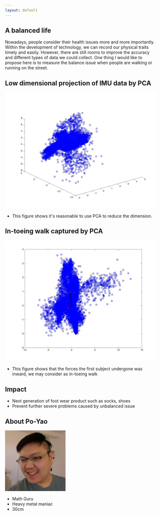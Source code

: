 ```yaml
---
layout: default
---
```

## A balanced life
Nowadays, people consider their health issues more and
more importantly. Within the development of technology, we can record our physical traits timely and easily. However, there are still rooms to improve
the accuracy and different types of data we could collect. One thing I would like to propose here is to measure the balance issue when people are walking
or running on the street.

## Low dimensional projection of IMU data by PCA
<img src="images/figure1.jpg" alt="Drawing" style="width: 500px;"/>

* This figure shows it's reasonable to use PCA to reduce
the dimension.

## In-toeing walk captured by PCA

<img src="images/figure2.jpg" alt="Drawing" style="width: 500px;"/>

* This figure shows that the forces the first subject undergone was inward, we may consider as in-toeing walk

## Impact
* Next generation of foot wear product such as socks, shoes
* Prevent further severe problems caused by unbalanced issue

## About Po-Yao
<img src="images/me.jpg" alt="Drawing" style="width: 200px;"/>



* Math Guru
* Heavy metal maniac
* 30cm